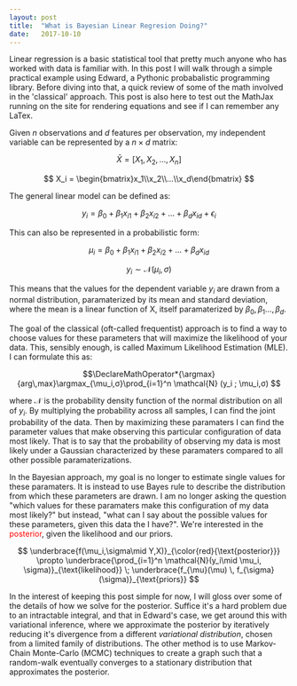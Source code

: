 ```yaml
---
layout: post
title:  "What is Bayesian Linear Regresion Doing?"
date:   2017-10-10
---
```

Linear regression is a basic statistical tool that pretty much anyone who has worked with data is familiar with. In this post I will walk through a simple practical example using Edward, a Pythonic probabalistic programming library. Before diving into that, a quick review of some of the math involved in the 'classical' approach. This post is also here to test out the MathJax running on the site for rendering equations and see if I can remember any LaTex.

Given *n* observations and *d* features per observation, my independent variable can be represented by a $n \times d$ matrix:

$$ \bar X = [ X_1, X_2, ..., X_n] $$

$$ X_i = \begin{bmatrix}x_1\\x_2\\...\\x_d\end{bmatrix} $$

The general linear model can be defined as:

$$y_i=\beta_0+\beta_1x_{i1}+\beta_2x_{i2} + … + \beta_dx_{id}+ϵ_i$$

This can also be represented in a probabilistic form:

$$\mu_i=\beta_0+\beta_1x_{i1}+\beta_2x_{i2} + … + \beta_dx_{id}$$

$$ y_i ∼ \mathcal{N}(\mu_i,σ)$$

This means that the values for the dependent variable $y_i$ are drawn from a normal distribution, paramaterized by its mean and standard deviation, where the mean is a linear function of X, itself paramaterized by $\beta_0, \beta_1 ..., \beta_d$.

The goal of the classical (oft-called frequentist) approach is to find a way to choose values for these parameters that will maximize the likelihood of your data. This, sensibly enough, is called Maximum Likelihood Estimation (MLE). I can formulate this as:

$$\DeclareMathOperator*{\argmax}{arg\,max}\argmax_{\mu_i,σ}\prod_{i=1}^n \mathcal{N} (y_i ; \mu_i,σ) $$

where $\mathcal{N}$ is the probability density function of the normal distribution on all of $y_i$. By multiplying the probability across all samples, I can find the joint probability of the data. Then by maximizing these paramaters I can find the parameter values that make observing this particular configuration of data most likely. That is to say that the probability of observing my data is most likely under a Gaussian characterized by these paramaters compared to all other possible paramaterizations.

In the Bayesian approach, my goal is no longer to estimate single values for these paramaters. It is instead to use Bayes rule to describe the distribution from which these parameters are drawn. I am no longer asking the question "which values for these paramaters make this configuration of my data most likely?" but instead, "what can I say about the possible values for these parameters, given this data the I have?". We're interested in the <span style="color:red;">posterior</span>, given the likelihood and our priors.

$$ \underbrace{f(\mu_i,\sigma\mid Y,X)}_{\color{red}{\text{posterior}}} \propto \underbrace{\prod_{i=1}^n \mathcal{N}(y_i\mid \mu_i, \sigma)}_{\text{likelihood}} \; \underbrace{f_{\mu}(\mu) \, f_{\sigma}(\sigma)}_{\text{priors}} $$

In the interest of keeping this post simple for now, I will gloss over some of the details of how we solve for the posterior. Suffice it's a hard problem due to an intractable integral, and that in Edward's case, we get around this with variational inference, where we approximate the posterior by iteratively reducing it's divergence from a different *variational distribution*, chosen from a limited family of distributions. The other method is to use Markov-Chain Monte-Carlo (MCMC) techniques to create a graph such that a random-walk eventually converges to a stationary distribution that approximates the posterior.
